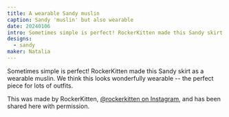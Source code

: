 ```yaml
---
title: A wearable Sandy muslin
caption: Sandy 'muslin' but also wearable
date: 20240106
intro: Sometimes simple is perfect! RockerKitten made this Sandy skirt as a wearable muslin.
designs:
  - sandy
maker: Natalia
---
```


Sometimes simple is perfect! RockerKitten made this Sandy skirt as a wearable muslin. We think this looks wonderfully wearable -- the perfect piece for lots of outfits.

This was made by RockerKitten, [@rockerkitten on Instagram](https://www.instagram.com/rockerkitten/), and has been shared here with permission.
